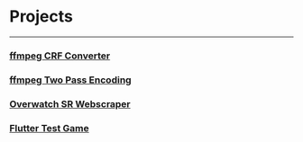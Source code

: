 # Projects
--------------------------
### [ffmpeg CRF Converter](https://github.com/nick-mynatt/nick-mynatt.github.io/tree/master/ffmpeg%20CRF%20Converter)

### [ffmpeg Two Pass Encoding](https://github.com/nick-mynatt/nick-mynatt.github.io/tree/master/ffmpeg%20Two%20Pass%20Encoding)

### [Overwatch SR Webscraper](https://github.com/nick-mynatt/nick-mynatt.github.io/tree/master/Overwatch%20SR%20Webscraper)

### [Flutter Test Game](https://github.com/nick-mynatt/nick-mynatt.github.io/tree/master/Basic%20Flutter%20Game)
